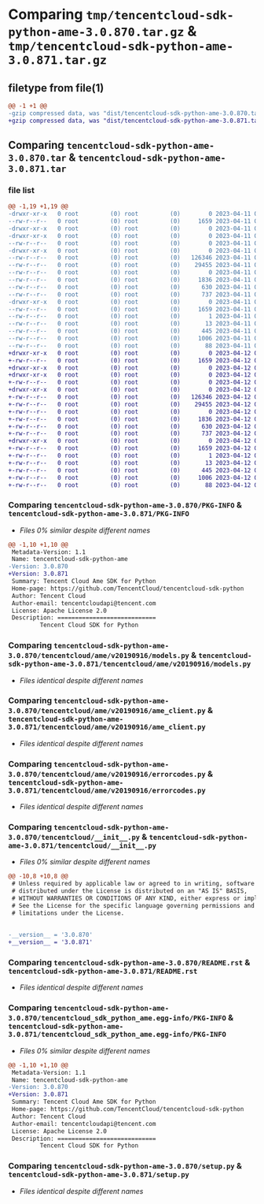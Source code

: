# Comparing `tmp/tencentcloud-sdk-python-ame-3.0.870.tar.gz` & `tmp/tencentcloud-sdk-python-ame-3.0.871.tar.gz`

## filetype from file(1)

```diff
@@ -1 +1 @@
-gzip compressed data, was "dist/tencentcloud-sdk-python-ame-3.0.870.tar", last modified: Tue Apr 11 03:18:58 2023, max compression
+gzip compressed data, was "dist/tencentcloud-sdk-python-ame-3.0.871.tar", last modified: Wed Apr 12 00:14:29 2023, max compression
```

## Comparing `tencentcloud-sdk-python-ame-3.0.870.tar` & `tencentcloud-sdk-python-ame-3.0.871.tar`

### file list

```diff
@@ -1,19 +1,19 @@
-drwxr-xr-x   0 root         (0) root         (0)        0 2023-04-11 03:18:58.000000 tencentcloud-sdk-python-ame-3.0.870/
--rw-r--r--   0 root         (0) root         (0)     1659 2023-04-11 03:18:58.000000 tencentcloud-sdk-python-ame-3.0.870/PKG-INFO
-drwxr-xr-x   0 root         (0) root         (0)        0 2023-04-11 03:18:58.000000 tencentcloud-sdk-python-ame-3.0.870/tencentcloud/
-drwxr-xr-x   0 root         (0) root         (0)        0 2023-04-11 03:18:58.000000 tencentcloud-sdk-python-ame-3.0.870/tencentcloud/ame/
--rw-r--r--   0 root         (0) root         (0)        0 2023-04-11 03:18:58.000000 tencentcloud-sdk-python-ame-3.0.870/tencentcloud/ame/__init__.py
-drwxr-xr-x   0 root         (0) root         (0)        0 2023-04-11 03:18:58.000000 tencentcloud-sdk-python-ame-3.0.870/tencentcloud/ame/v20190916/
--rw-r--r--   0 root         (0) root         (0)   126346 2023-04-11 03:18:58.000000 tencentcloud-sdk-python-ame-3.0.870/tencentcloud/ame/v20190916/models.py
--rw-r--r--   0 root         (0) root         (0)    29455 2023-04-11 03:18:58.000000 tencentcloud-sdk-python-ame-3.0.870/tencentcloud/ame/v20190916/ame_client.py
--rw-r--r--   0 root         (0) root         (0)        0 2023-04-11 03:18:58.000000 tencentcloud-sdk-python-ame-3.0.870/tencentcloud/ame/v20190916/__init__.py
--rw-r--r--   0 root         (0) root         (0)     1836 2023-04-11 03:18:58.000000 tencentcloud-sdk-python-ame-3.0.870/tencentcloud/ame/v20190916/errorcodes.py
--rw-r--r--   0 root         (0) root         (0)      630 2023-04-11 03:18:58.000000 tencentcloud-sdk-python-ame-3.0.870/tencentcloud/__init__.py
--rw-r--r--   0 root         (0) root         (0)      737 2023-04-11 03:18:58.000000 tencentcloud-sdk-python-ame-3.0.870/README.rst
-drwxr-xr-x   0 root         (0) root         (0)        0 2023-04-11 03:18:58.000000 tencentcloud-sdk-python-ame-3.0.870/tencentcloud_sdk_python_ame.egg-info/
--rw-r--r--   0 root         (0) root         (0)     1659 2023-04-11 03:18:58.000000 tencentcloud-sdk-python-ame-3.0.870/tencentcloud_sdk_python_ame.egg-info/PKG-INFO
--rw-r--r--   0 root         (0) root         (0)        1 2023-04-11 03:18:58.000000 tencentcloud-sdk-python-ame-3.0.870/tencentcloud_sdk_python_ame.egg-info/dependency_links.txt
--rw-r--r--   0 root         (0) root         (0)       13 2023-04-11 03:18:58.000000 tencentcloud-sdk-python-ame-3.0.870/tencentcloud_sdk_python_ame.egg-info/top_level.txt
--rw-r--r--   0 root         (0) root         (0)      445 2023-04-11 03:18:58.000000 tencentcloud-sdk-python-ame-3.0.870/tencentcloud_sdk_python_ame.egg-info/SOURCES.txt
--rw-r--r--   0 root         (0) root         (0)     1006 2023-04-11 03:18:58.000000 tencentcloud-sdk-python-ame-3.0.870/setup.py
--rw-r--r--   0 root         (0) root         (0)       88 2023-04-11 03:18:58.000000 tencentcloud-sdk-python-ame-3.0.870/setup.cfg
+drwxr-xr-x   0 root         (0) root         (0)        0 2023-04-12 00:14:29.000000 tencentcloud-sdk-python-ame-3.0.871/
+-rw-r--r--   0 root         (0) root         (0)     1659 2023-04-12 00:14:29.000000 tencentcloud-sdk-python-ame-3.0.871/PKG-INFO
+drwxr-xr-x   0 root         (0) root         (0)        0 2023-04-12 00:14:29.000000 tencentcloud-sdk-python-ame-3.0.871/tencentcloud/
+drwxr-xr-x   0 root         (0) root         (0)        0 2023-04-12 00:14:29.000000 tencentcloud-sdk-python-ame-3.0.871/tencentcloud/ame/
+-rw-r--r--   0 root         (0) root         (0)        0 2023-04-12 00:14:29.000000 tencentcloud-sdk-python-ame-3.0.871/tencentcloud/ame/__init__.py
+drwxr-xr-x   0 root         (0) root         (0)        0 2023-04-12 00:14:29.000000 tencentcloud-sdk-python-ame-3.0.871/tencentcloud/ame/v20190916/
+-rw-r--r--   0 root         (0) root         (0)   126346 2023-04-12 00:14:29.000000 tencentcloud-sdk-python-ame-3.0.871/tencentcloud/ame/v20190916/models.py
+-rw-r--r--   0 root         (0) root         (0)    29455 2023-04-12 00:14:29.000000 tencentcloud-sdk-python-ame-3.0.871/tencentcloud/ame/v20190916/ame_client.py
+-rw-r--r--   0 root         (0) root         (0)        0 2023-04-12 00:14:29.000000 tencentcloud-sdk-python-ame-3.0.871/tencentcloud/ame/v20190916/__init__.py
+-rw-r--r--   0 root         (0) root         (0)     1836 2023-04-12 00:14:29.000000 tencentcloud-sdk-python-ame-3.0.871/tencentcloud/ame/v20190916/errorcodes.py
+-rw-r--r--   0 root         (0) root         (0)      630 2023-04-12 00:14:29.000000 tencentcloud-sdk-python-ame-3.0.871/tencentcloud/__init__.py
+-rw-r--r--   0 root         (0) root         (0)      737 2023-04-12 00:14:29.000000 tencentcloud-sdk-python-ame-3.0.871/README.rst
+drwxr-xr-x   0 root         (0) root         (0)        0 2023-04-12 00:14:29.000000 tencentcloud-sdk-python-ame-3.0.871/tencentcloud_sdk_python_ame.egg-info/
+-rw-r--r--   0 root         (0) root         (0)     1659 2023-04-12 00:14:29.000000 tencentcloud-sdk-python-ame-3.0.871/tencentcloud_sdk_python_ame.egg-info/PKG-INFO
+-rw-r--r--   0 root         (0) root         (0)        1 2023-04-12 00:14:29.000000 tencentcloud-sdk-python-ame-3.0.871/tencentcloud_sdk_python_ame.egg-info/dependency_links.txt
+-rw-r--r--   0 root         (0) root         (0)       13 2023-04-12 00:14:29.000000 tencentcloud-sdk-python-ame-3.0.871/tencentcloud_sdk_python_ame.egg-info/top_level.txt
+-rw-r--r--   0 root         (0) root         (0)      445 2023-04-12 00:14:29.000000 tencentcloud-sdk-python-ame-3.0.871/tencentcloud_sdk_python_ame.egg-info/SOURCES.txt
+-rw-r--r--   0 root         (0) root         (0)     1006 2023-04-12 00:14:29.000000 tencentcloud-sdk-python-ame-3.0.871/setup.py
+-rw-r--r--   0 root         (0) root         (0)       88 2023-04-12 00:14:29.000000 tencentcloud-sdk-python-ame-3.0.871/setup.cfg
```

### Comparing `tencentcloud-sdk-python-ame-3.0.870/PKG-INFO` & `tencentcloud-sdk-python-ame-3.0.871/PKG-INFO`

 * *Files 0% similar despite different names*

```diff
@@ -1,10 +1,10 @@
 Metadata-Version: 1.1
 Name: tencentcloud-sdk-python-ame
-Version: 3.0.870
+Version: 3.0.871
 Summary: Tencent Cloud Ame SDK for Python
 Home-page: https://github.com/TencentCloud/tencentcloud-sdk-python
 Author: Tencent Cloud
 Author-email: tencentcloudapi@tencent.com
 License: Apache License 2.0
 Description: ============================
         Tencent Cloud SDK for Python
```

### Comparing `tencentcloud-sdk-python-ame-3.0.870/tencentcloud/ame/v20190916/models.py` & `tencentcloud-sdk-python-ame-3.0.871/tencentcloud/ame/v20190916/models.py`

 * *Files identical despite different names*

### Comparing `tencentcloud-sdk-python-ame-3.0.870/tencentcloud/ame/v20190916/ame_client.py` & `tencentcloud-sdk-python-ame-3.0.871/tencentcloud/ame/v20190916/ame_client.py`

 * *Files identical despite different names*

### Comparing `tencentcloud-sdk-python-ame-3.0.870/tencentcloud/ame/v20190916/errorcodes.py` & `tencentcloud-sdk-python-ame-3.0.871/tencentcloud/ame/v20190916/errorcodes.py`

 * *Files identical despite different names*

### Comparing `tencentcloud-sdk-python-ame-3.0.870/tencentcloud/__init__.py` & `tencentcloud-sdk-python-ame-3.0.871/tencentcloud/__init__.py`

 * *Files 0% similar despite different names*

```diff
@@ -10,8 +10,8 @@
 # Unless required by applicable law or agreed to in writing, software
 # distributed under the License is distributed on an "AS IS" BASIS,
 # WITHOUT WARRANTIES OR CONDITIONS OF ANY KIND, either express or implied.
 # See the License for the specific language governing permissions and
 # limitations under the License.
 
 
-__version__ = '3.0.870'
+__version__ = '3.0.871'
```

### Comparing `tencentcloud-sdk-python-ame-3.0.870/README.rst` & `tencentcloud-sdk-python-ame-3.0.871/README.rst`

 * *Files identical despite different names*

### Comparing `tencentcloud-sdk-python-ame-3.0.870/tencentcloud_sdk_python_ame.egg-info/PKG-INFO` & `tencentcloud-sdk-python-ame-3.0.871/tencentcloud_sdk_python_ame.egg-info/PKG-INFO`

 * *Files 0% similar despite different names*

```diff
@@ -1,10 +1,10 @@
 Metadata-Version: 1.1
 Name: tencentcloud-sdk-python-ame
-Version: 3.0.870
+Version: 3.0.871
 Summary: Tencent Cloud Ame SDK for Python
 Home-page: https://github.com/TencentCloud/tencentcloud-sdk-python
 Author: Tencent Cloud
 Author-email: tencentcloudapi@tencent.com
 License: Apache License 2.0
 Description: ============================
         Tencent Cloud SDK for Python
```

### Comparing `tencentcloud-sdk-python-ame-3.0.870/setup.py` & `tencentcloud-sdk-python-ame-3.0.871/setup.py`

 * *Files identical despite different names*

